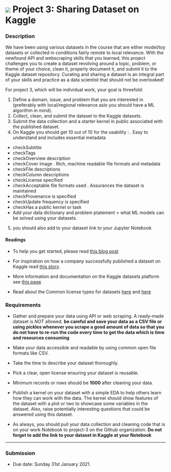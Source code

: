 # ![](https://ga-dash.s3.amazonaws.com/production/assets/logo-9f88ae6c9c3871690e33280fcf557f33.png) Project 3: Sharing Dataset on Kaggle

### Description

We have been using various datasets in the course that are either model/toy datasets or collected in conditions fairly remote to local relevance. With the newfound API and webscraping skills that you learned, this project challenges you to create a dataset revolving around a topic, problem, or theme of your choice, clean it, properly document it, and submit it to the Kaggle dataset repository. Curating and sharing a dataset is an integral part of your skills and practice as a data scientist that should not be overlooked!

For project 3, which will be individual work, your goal is threefold:

1. Define a domain, issue, and problem that you are interested in (preferably with local/regional relevance aslo you should have a ML algorithm in mind).
2. Collect, clean, and submit the dataset to the Kaggle datasets.
3. Submit the data collection and a starter kernel in public associated with the published dataset.
4. On Kaggle you should get 10 out of 10 for the usability :
. Easy to understand and includes essential metadata
- checkSubtitle
- checkTags
- checkOverview description
- checkCover image
. Rich, machine readable file formats and metadata
- checkFile descriptions
- checkColumn descriptions
- checkLicense specified
- checkAcceptable file formats used
. Assurances the dataset is maintained
- checkProvenance is specified
- checkUpdate frequency is specified
- checkHas a public kernel or task
- Add your data dictionary and problem ptatement > what ML models can be solved using your datasets.
5. you should also add to your dataset link to your Jupyter Notebook

#### Readings


- To help you get started, please read [this blog post](https://medium.com/analytics-vidhya/publishing-your-first-dataset-on-kaggle-6be8c37e59e8)

- For inspiration on how a company successfully published a dataset on Kaggle read [this story](https://towardsdatascience.com/how-we-published-a-successful-dataset-on-kaggle-2945de537597).

- More information and documentation on the Kaggle datasets platform see [this page](https://www.kaggle.com/docs/datasets)
- Read about the Common license types for datasets [here](https://help.data.world/hc/en-us/articles/115006114287-Common-license-types-for-datasets) and [here](https://creativecommons.org/publicdomain/zero/1.0/)


### Requirements

- Gather and prepare your data using API or web scraping. A ready-made dataset is *NOT* allowed. **be careful and save your data as a CSV file or using pickles whenever you scrape a good amount of data so that you do not have to re-run the code every time to get the data which is time and resources consuming**

- Make your data accessible and readable by using common open file formats like CSV.
- Take the time to describe your dataset thoroughly.
- Pick a clear, open license ensuring your dataset is reusable.
- Minimum records or rows should be **1000** after cleaning your data.
- Publish a kernel on your dataset with a simple EDA to help others learn how they can work with the data. The kernel should show features of the dataset with a plot or two to showcase some variables in the dataset. Also, raise potentially interesting questions that could be answered using this dataset.
- As always, you should pull your data collection and cleaning code that is on your work Notebook to project-3 on the Github organization. **Do not forget to add the link to your dataset in Kaggle at your Notebook**

---

### Submission
- Due date:  Sunday 31st January 2021.

